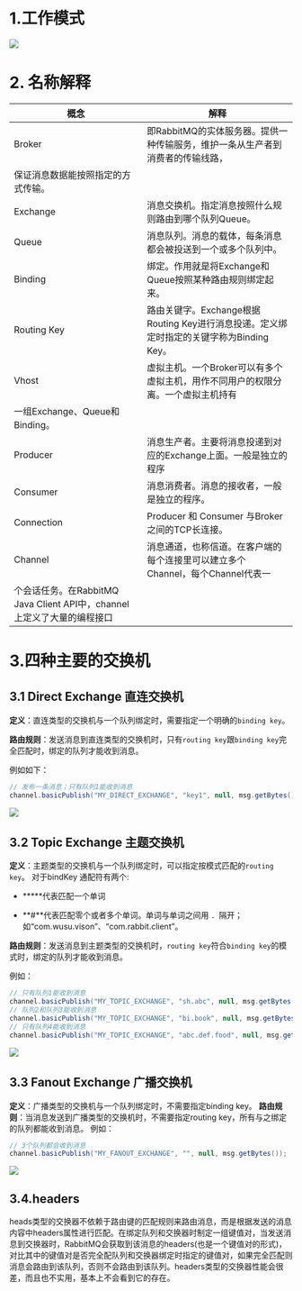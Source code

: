 # 1.工作模式

![](http://ww1.sinaimg.cn/large/b8a27c2fgy1g22c97n9rxj20pu08mjs2.jpg)



# 2. 名称解释

| 概念        | 解释                                                         |
|-- |--|
| Broker      | 即RabbitMQ的实体服务器。提供一种传输服务，维护一条从生产者到消费者的传输线路，
保证消息数据能按照指定的方式传输。 |
| Exchange    | 消息交换机。指定消息按照什么规则路由到哪个队列Queue。        |
| Queue       | 消息队列。消息的载体，每条消息都会被投送到一个或多个队列中。 |
| Binding     | 绑定。作用就是将Exchange和Queue按照某种路由规则绑定起来。    |
| Routing Key | 路由关键字。Exchange根据Routing Key进行消息投递。定义绑定时指定的关键字称为Binding Key。 |
| Vhost       | 虚拟主机。一个Broker可以有多个虚拟主机，用作不同用户的权限分离。一个虚拟主机持有
一组Exchange、Queue和Binding。 |
| Producer    | 消息生产者。主要将消息投递到对应的Exchange上面。一般是独立的程序 |
| Consumer    | 消息消费者。消息的接收者，一般是独立的程序。                 |
| Connection  | Producer 和 Consumer 与Broker之间的TCP长连接。               |
| Channel     | 消息通道，也称信道。在客户端的每个连接里可以建立多个Channel，每个Channel代表一
个会话任务。在RabbitMQ Java Client API中，channel上定义了大量的编程接口 |



# 3.四种主要的交换机

## 3.1 Direct Exchange 直连交换机

**定义**：直连类型的交换机与一个队列绑定时，需要指定一个明确的`binding key`。

**路由规则**：发送消息到直连类型的交换机时，只有`routing key`跟`binding key`完全匹配时，绑定的队列才能收到消息。

例如如下：

```java
// 发布一条消息；只有队列1能收到消息
channel.basicPublish("MY_DIRECT_EXCHANGE", "key1", null, msg.getBytes());
```



![](http://ww1.sinaimg.cn/large/b8a27c2fgy1g22ckpotjej20ip0753z8.jpg)

## 3.2 Topic Exchange 主题交换机

**定义**：主题类型的交换机与一个队列绑定时，可以指定按模式匹配的`routing key`。
对于bindKey 通配符有两个:

- *****代表匹配一个单词

- **#**代表匹配零个或者多个单词。单词与单词之间用 `. `隔开；如“com.wusu.vison”、“com.rabbit.client”。

**路由规则**：发送消息到主题类型的交换机时，`routing key`符合`binding key`的模式时，绑定的队列才能收到消息。

例如：

```java
// 只有队列1能收到消息
channel.basicPublish("MY_TOPIC_EXCHANGE", "sh.abc", null, msg.getBytes()); 
// 队列2和队列3能收到消息
channel.basicPublish("MY_TOPIC_EXCHANGE", "bi.book", null, msg.getBytes()); 
// 只有队列4能收到消息
channel.basicPublish("MY_TOPIC_EXCHANGE", "abc.def.food", null, msg.getBytes());
```

![](http://ww1.sinaimg.cn/large/b8a27c2fgy1g22cvgoec5j20iy08gdgu.jpg)

## 3.3 Fanout Exchange 广播交换机

**定义**：广播类型的交换机与一个队列绑定时，不需要指定binding key。
**路由规则**：当消息发送到广播类型的交换机时，不需要指定routing key，所有与之绑定的队列都能收到消息。
例如：

```java
// 3个队列都会收到消息
channel.basicPublish("MY_FANOUT_EXCHANGE", "", null, msg.getBytes());
```

![](http://ww1.sinaimg.cn/large/b8a27c2fgy1g22czgmuhjj20ff066q3j.jpg)

## 3.4.headers

​     heads类型的交换器不依赖于路由键的匹配规则来路由消息，而是根据发送的消息内容中headers属性进行匹配。在绑定队列和交换器时制定一组键值对，当发送消息到交换器时，RabbitMQ会获取到该消息的headers(也是一个键值对的形式)，对比其中的键值对是否完全配队列和交换器绑定时指定的键值对，如果完全匹配则消息会路由到该队列，否则不会路由到该队列。headers类型的交换器性能会很差，而且也不实用，基本上不会看到它的存在。